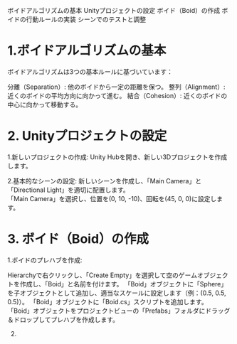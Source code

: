 ボイドアルゴリズムの基本
Unityプロジェクトの設定
ボイド（Boid）の作成
ボイドの行動ルールの実装
シーンでのテストと調整





# 1.ボイドアルゴリズムの基本
ボイドアルゴリズムは3つの基本ルールに基づいています：

分離（Separation）: 他のボイドから一定の距離を保つ。
整列（Alignment）: 近くのボイドの平均方向に向かって進む。
結合（Cohesion）: 近くのボイドの中心に向かって移動する。


# 2. Unityプロジェクトの設定
1.新しいプロジェクトの作成:
Unity Hubを開き、新しい3Dプロジェクトを作成します。

2.基本的なシーンの設定:
新しいシーンを作成し、「Main Camera」と「Directional Light」を適切に配置します。  
「Main Camera」を選択し、位置を(0, 10, -10)、回転を(45, 0, 0)に設定します。  

# 3. ボイド（Boid）の作成
1.ボイドのプレハブを作成:

Hierarchyで右クリックし、「Create Empty」を選択して空のゲームオブジェクトを作成し、「Boid」と名前を付けます。
「Boid」オブジェクトに「Sphere」を子オブジェクトとして追加し、適当なスケールに設定します（例：(0.5, 0.5, 0.5)）。
「Boid」オブジェクトに「Boid.cs」スクリプトを追加します。
「Boid」オブジェクトをプロジェクトビューの「Prefabs」フォルダにドラッグ＆ドロップしてプレハブを作成します。


2.